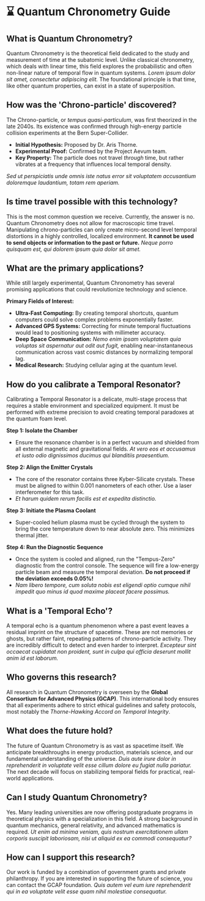 # ⌛ Quantum Chronometry Guide

## What is Quantum Chronometry?
Quantum Chronometry is the theoretical field dedicated to the study and measurement of time at the subatomic level. Unlike classical chronometry, which deals with linear time, this field explores the probabilistic and often non-linear nature of temporal flow in quantum systems. *Lorem ipsum dolor sit amet, consectetur adipiscing elit.* The foundational principle is that time, like other quantum properties, can exist in a state of superposition.

## How was the 'Chrono-particle' discovered?
The Chrono-particle, or *tempus quasi-particulum*, was first theorized in the late 2040s. Its existence was confirmed through high-energy particle collision experiments at the Bern Super-Collider. 

- **Initial Hypothesis:** Proposed by Dr. Aris Thorne.
- **Experimental Proof:** Confirmed by the Project Aevum team.
- **Key Property:** The particle does not travel *through* time, but rather vibrates at a frequency that influences local temporal density.

*Sed ut perspiciatis unde omnis iste natus error sit voluptatem accusantium doloremque laudantium, totam rem aperiam.*

## Is time travel possible with this technology?
This is the most common question we receive. Currently, the answer is no. Quantum Chronometry does not allow for macroscopic time travel. Manipulating chrono-particles can only create micro-second level temporal distortions in a highly controlled, localized environment. **It cannot be used to send objects or information to the past or future.** *Neque porro quisquam est, qui dolorem ipsum quia dolor sit amet.*

## What are the primary applications?
While still largely experimental, Quantum Chronometry has several promising applications that could revolutionize technology and science.

**Primary Fields of Interest:**
- **Ultra-Fast Computing:** By creating temporal shortcuts, quantum computers could solve complex problems exponentially faster.
- **Advanced GPS Systems:** Correcting for minute temporal fluctuations would lead to positioning systems with millimeter accuracy.
- **Deep Space Communication:** *Nemo enim ipsam voluptatem quia voluptas sit aspernatur aut odit aut fugit,* enabling near-instantaneous communication across vast cosmic distances by normalizing temporal lag.
- **Medical Research:** Studying cellular aging at the quantum level.

## How do you calibrate a Temporal Resonator?
Calibrating a Temporal Resonator is a delicate, multi-stage process that requires a stable environment and specialized equipment. It must be performed with extreme precision to avoid creating temporal paradoxes at the quantum foam level.

**Step 1: Isolate the Chamber**
- Ensure the resonance chamber is in a perfect vacuum and shielded from all external magnetic and gravitational fields. *At vero eos et accusamus et iusto odio dignissimos ducimus qui blanditiis praesentium.*

**Step 2: Align the Emitter Crystals**
- The core of the resonator contains three Kyber-Silicate crystals. These must be aligned to within 0.001 nanometers of each other. Use a laser interferometer for this task.
- *Et harum quidem rerum facilis est et expedita distinctio.*

**Step 3: Initiate the Plasma Coolant**
- Super-cooled helium plasma must be cycled through the system to bring the core temperature down to near absolute zero. This minimizes thermal jitter.

**Step 4: Run the Diagnostic Sequence**
- Once the system is cooled and aligned, run the "Tempus-Zero" diagnostic from the control console. The sequence will fire a low-energy particle beam and measure the temporal deviation. **Do not proceed if the deviation exceeds 0.05%!**
- *Nam libero tempore, cum soluta nobis est eligendi optio cumque nihil impedit quo minus id quod maxime placeat facere possimus.*

## What is a 'Temporal Echo'?
A temporal echo is a quantum phenomenon where a past event leaves a residual imprint on the structure of spacetime. These are not memories or ghosts, but rather faint, repeating patterns of chrono-particle activity. They are incredibly difficult to detect and even harder to interpret. *Excepteur sint occaecat cupidatat non proident, sunt in culpa qui officia deserunt mollit anim id est laborum.*

## Who governs this research?
All research in Quantum Chronometry is overseen by the **Global Consortium for Advanced Physics (GCAP)**. This international body ensures that all experiments adhere to strict ethical guidelines and safety protocols, most notably the *Thorne-Hawking Accord on Temporal Integrity*.

## What does the future hold?
The future of Quantum Chronometry is as vast as spacetime itself. We anticipate breakthroughs in energy production, materials science, and our fundamental understanding of the universe. *Duis aute irure dolor in reprehenderit in voluptate velit esse cillum dolore eu fugiat nulla pariatur.* The next decade will focus on stabilizing temporal fields for practical, real-world applications.

## Can I study Quantum Chronometry?
Yes. Many leading universities are now offering postgraduate programs in theoretical physics with a specialization in this field. A strong background in quantum mechanics, general relativity, and advanced mathematics is required. *Ut enim ad minima veniam, quis nostrum exercitationem ullam corporis suscipit laboriosam, nisi ut aliquid ex ea commodi consequatur?*

## How can I support this research?
Our work is funded by a combination of government grants and private philanthropy. If you are interested in supporting the future of science, you can contact the GCAP foundation. *Quis autem vel eum iure reprehenderit qui in ea voluptate velit esse quam nihil molestiae consequatur.*
